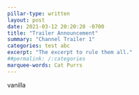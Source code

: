 ```yaml
---
pillar-type: written
layout: post
date: 2021-03-12 20:20:20 -0700
title: "Trailer Announcement"
summary: "Channel Trailer 1"
categories: test abc
excerpt: "The excerpt to rule them all."
##permalink: /:categories
marquee-words: Cat Purrs
---
```

vanilla